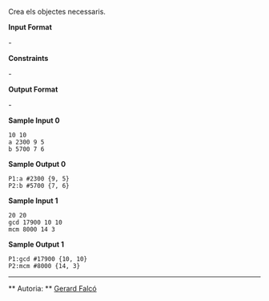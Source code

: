 Crea els objectes necessaris.

**Input Format**

\-

**Constraints**

\-

**Output Format**

\-

**Sample Input 0**

    10 10
    a 2300 9 5
    b 5700 7 6

**Sample Output 0**

    P1:a #2300 {9, 5}
    P2:b #5700 {7, 6}

**Sample Input 1**

    20 20
    gcd 17900 10 10
    mcm 8000 14 3

**Sample Output 1**

    P1:gcd #17900 {10, 10}
    P2:mcm #8000 {14, 3}

----------

** Autoria: **
[Gerard Falcó](https://github.com/gerardfp)

